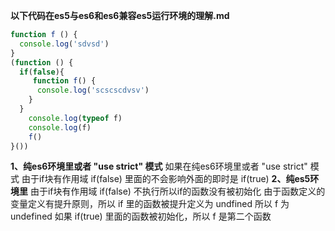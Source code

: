 **以下代码在es5与es6和es6兼容es5运行环境的理解.md**
```javascript
function f () {
  console.log('sdvsd')
}
(function () {
  if(false){
     function f() {
      console.log('scscscdvsv')
    }
  }
	console.log(typeof f)
	console.log(f)
	f()
}())
```
**1、纯es6环境里或者 "use strict" 模式**
如果在纯es6环境里或者 "use strict" 模式
由于if块有作用域  if(false) 里面的不会影响外面的即时是  if(true)
**2、纯es5环境里**
由于if块有作用域  if(false) 不执行所以if的函数没有被初始化
由于函数定义的变量定义有提升原则，所以 if 里的函数被提升定义为 undfined
所以 f 为undefined
如果 if(true) 里面的函数被初始化，所以 f 是第二个函数

